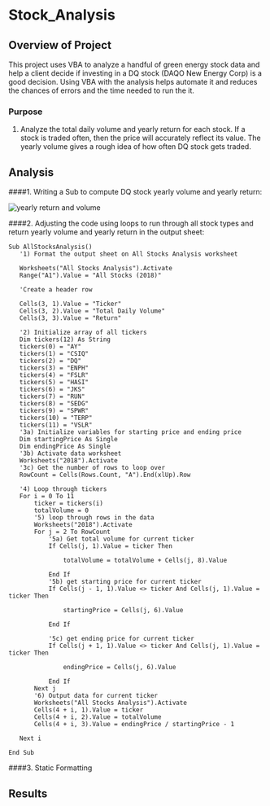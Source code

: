 # Stock_Analysis

## Overview of Project
This project uses VBA to analyze a handful of green energy stock data and help a client decide if investing in a DQ stock (DAQO New Energy Corp) is a good decision.
Using VBA with the analysis helps automate it and reduces the chances of errors and the time needed to run the it. 

### Purpose
1. Analyze the total daily volume and yearly return for each stock. If a stock is traded often, then the price will accurately reflect its value. The yearly volume gives a rough idea of how often DQ stock gets traded. 


## Analysis
####1. Writing a Sub to compute DQ stock yearly volume and yearly return: 

![yearly return and volume](https://user-images.githubusercontent.com/79415699/109164731-c0be9c00-7748-11eb-8f38-d62330e281da.JPG)

####2. Adjusting the code using loops to run through all stock types and return yearly volume and yearly return in the output sheet:

```
Sub AllStocksAnalysis()
   '1) Format the output sheet on All Stocks Analysis worksheet
   
   Worksheets("All Stocks Analysis").Activate
   Range("A1").Value = "All Stocks (2018)"
   
   'Create a header row
   
   Cells(3, 1).Value = "Ticker"
   Cells(3, 2).Value = "Total Daily Volume"
   Cells(3, 3).Value = "Return"

   '2) Initialize array of all tickers
   Dim tickers(12) As String
   tickers(0) = "AY"
   tickers(1) = "CSIQ"
   tickers(2) = "DQ"
   tickers(3) = "ENPH"
   tickers(4) = "FSLR"
   tickers(5) = "HASI"
   tickers(6) = "JKS"
   tickers(7) = "RUN"
   tickers(8) = "SEDG"
   tickers(9) = "SPWR"
   tickers(10) = "TERP"
   tickers(11) = "VSLR"
   '3a) Initialize variables for starting price and ending price
   Dim startingPrice As Single
   Dim endingPrice As Single
   '3b) Activate data worksheet
   Worksheets("2018").Activate
   '3c) Get the number of rows to loop over
   RowCount = Cells(Rows.Count, "A").End(xlUp).Row

   '4) Loop through tickers
   For i = 0 To 11
       ticker = tickers(i)
       totalVolume = 0
       '5) loop through rows in the data
       Worksheets("2018").Activate
       For j = 2 To RowCount
           '5a) Get total volume for current ticker
           If Cells(j, 1).Value = ticker Then

               totalVolume = totalVolume + Cells(j, 8).Value

           End If
           '5b) get starting price for current ticker
           If Cells(j - 1, 1).Value <> ticker And Cells(j, 1).Value = ticker Then

               startingPrice = Cells(j, 6).Value

           End If

           '5c) get ending price for current ticker
           If Cells(j + 1, 1).Value <> ticker And Cells(j, 1).Value = ticker Then

               endingPrice = Cells(j, 6).Value

           End If
       Next j
       '6) Output data for current ticker
       Worksheets("All Stocks Analysis").Activate
       Cells(4 + i, 1).Value = ticker
       Cells(4 + i, 2).Value = totalVolume
       Cells(4 + i, 3).Value = endingPrice / startingPrice - 1

   Next i

End Sub
```

####3. Static Formatting



## Results

